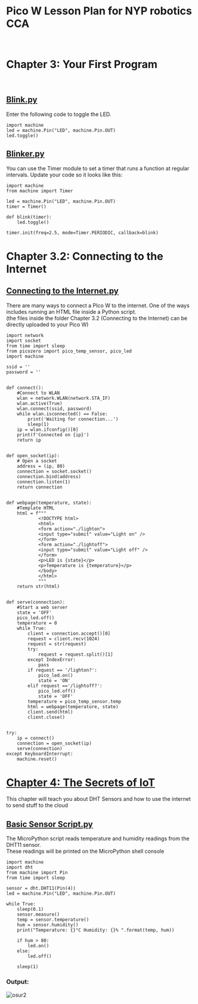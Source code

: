 # Pico W Lesson Plan for NYP robotics CCA
<br>

# Chapter 3: Your First Program
<br>

## [Blink.py](https://github.com/zacw-243L/Project-Pico-W-for-NYP-robotics-CCA/blob/Master-Repo/Pico%20W%20Lesson%20Plan/Blink.py)<br>

Enter the following code to toggle the LED.

```
import machine
led = machine.Pin("LED", machine.Pin.OUT)
led.toggle()
```

## [Blinker.py](https://github.com/zacw-243L/Project-Pico-W-for-NYP-robotics-CCA/blob/Master-Repo/Pico%20W%20Lesson%20Plan/Blinker.py)<br>

You can use the Timer module to set a timer that runs a function at regular intervals. Update your code so it looks like this:

```
import machine
from machine import Timer

led = machine.Pin("LED", machine.Pin.OUT)
timer = Timer()

def blink(timer):
    led.toggle()

timer.init(freq=2.5, mode=Timer.PERIODIC, callback=blink)
```

# Chapter 3.2: Connecting to the Internet<br>

## [Connecting to the Internet.py](https://github.com/zacw-243L/Project-Pico-W-for-NYP-robotics-CCA/blob/Master-Repo/Pico%20W%20Lesson%20Plan/Chapter%203.2%20(Connecting%20to%20the%20Internet)/Connecting%20to%20the%20Internet.py)<br>

There are many ways to connect a PIco W to the internet. One of the ways includes running an HTML file inside a Python script.<br>
(the files inside the folder Chapter 3.2 (Connecting to the Internet) can be directly uploaded to your Pico W)


```
import network
import socket
from time import sleep
from picozero import pico_temp_sensor, pico_led
import machine

ssid = ''
password = ''


def connect():
    #Connect to WLAN
    wlan = network.WLAN(network.STA_IF)
    wlan.active(True)
    wlan.connect(ssid, password)
    while wlan.isconnected() == False:
        print('Waiting for connection...')
        sleep(1)
    ip = wlan.ifconfig()[0]
    print(f'Connected on {ip}')
    return ip


def open_socket(ip):
    # Open a socket
    address = (ip, 80)
    connection = socket.socket()
    connection.bind(address)
    connection.listen(1)
    return connection


def webpage(temperature, state):
    #Template HTML
    html = f"""
            <!DOCTYPE html>
            <html>
            <form action="./lighton">
            <input type="submit" value="Light on" />
            </form>
            <form action="./lightoff">
            <input type="submit" value="Light off" />
            </form>
            <p>LED is {state}</p>
            <p>Temperature is {temperature}</p>
            </body>
            </html>
            """
    return str(html)


def serve(connection):
    #Start a web server
    state = 'OFF'
    pico_led.off()
    temperature = 0
    while True:
        client = connection.accept()[0]
        request = client.recv(1024)
        request = str(request)
        try:
            request = request.split()[1]
        except IndexError:
            pass
        if request == '/lighton?':
            pico_led.on()
            state = 'ON'
        elif request =='/lightoff?':
            pico_led.off()
            state = 'OFF'
        temperature = pico_temp_sensor.temp
        html = webpage(temperature, state)
        client.send(html)
        client.close()
        

try:
    ip = connect()
    connection = open_socket(ip)
    serve(connection)
except KeyboardInterrupt:
    machine.reset()
```

# [Chapter 4: The Secrets of IoT](https://github.com/zacw-243L/Project-Pico-W-for-NYP-robotics-CCA/tree/Master-Repo/Pico%20W%20Lesson%20Plan/Chapter%204%20(The%20Secrets%20of%20IoT))<br>

This chapter will teach you about DHT Sensors and how to use the internet to send stuff to the cloud

## [Basic Sensor Script.py](https://github.com/zacw-243L/Project-Pico-W-for-NYP-robotics-CCA/blob/Master-Repo/Pico%20W%20Lesson%20Plan/Chapter%204%20(The%20Secrets%20of%20IoT)/Basic%20Sensor%20Script.py)<br>

The MicroPython script reads temperature and  humidity readings from the DHT11 sensor. <br>
These readings will be printed on the  MicroPython shell console


```
import machine
import dht
from machine import Pin
from time import sleep

sensor = dht.DHT11(Pin(4))  
led = machine.Pin("LED", machine.Pin.OUT)

while True:
    sleep(0.1)
    sensor.measure()
    temp = sensor.temperature()
    hum = sensor.humidity()
    print("Temperature: {}°C Humidity: {}% ".format(temp, hum))
    
    if hum > 80:
        led.on()
    else:
        led.off()
    
    sleep(1)
```

### Output: 
![osur2](https://github.com/zacw-243L/Project-Pico-W-for-NYP-robotics-CCA/assets/58255472/e7977912-fcdc-42e7-bc4d-d9293a9119eb)



